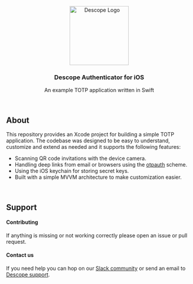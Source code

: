 
<div align="center">
  <a href="https://github.com/descope-sample-apps/descope-authenticator-ios">
    <img src="https://github.com/user-attachments/assets/6b508b19-3def-45a1-a5f0-1ea4cd64c7db" alt="Descope Logo" width="160" height="160">
  </a>

  <h3 align="center">Descope Authenticator for iOS</h3>

  <p align="center">
    An example TOTP application written in Swift
  </p>
</div>

<br />

## About

This repository provides an Xcode project for building a simple TOTP application. The codebase was designed to be easy to understand, customize and extend as needed and it supports the following features:

* Scanning QR code invitations with the device camera.
* Handling deep links from email or browsers using the [otpauth](https://github.com/google/google-authenticator/wiki/Key-Uri-Format) scheme.
* Using the iOS keychain for storing secret keys.
* Built with a simple MVVM architecture to make customization easier.

<br/>

## Support

#### Contributing

If anything is missing or not working correctly please open an issue or pull request.

#### Contact us

If you need help you can hop on our [Slack community](https://www.descope.com/community) or send an email to [Descope support](mailto:support@descope.com).

